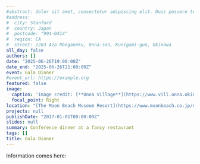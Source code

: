 ```yaml
---
#abstract: dolor sit amet, consectetur adipiscing elit. Duis posuere tellusac
#address:
#  city: Stanford
#  country: Japan
#  postcode: "904-0414"
#  region: CA
#  street: 1203 Aza Maeganeku, Onna-son, Kunigami-gun, Okinawa 
all_day: false
authors: []
date: "2025-06-26T19:00:00Z"
date_end: "2025-06-26T21:00:00Z"
event: Gala Dinner
#event_url: https://example.org
featured: false
image:
  caption: 'Image credit: [**Onna Village**](https://www.vill.onna.okinawa.jp/)'
  focal_point: Right
location: "[The Moon Beach Museum Resort](https://www.moonbeach.co.jp/en/)"
projects: null
publishDate: "2017-01-01T00:00:00Z"
slides: null
summary: Conference dinner at a fancy restaurant
tags: []
title: Gala Dinner
---
```


Information comes here:

